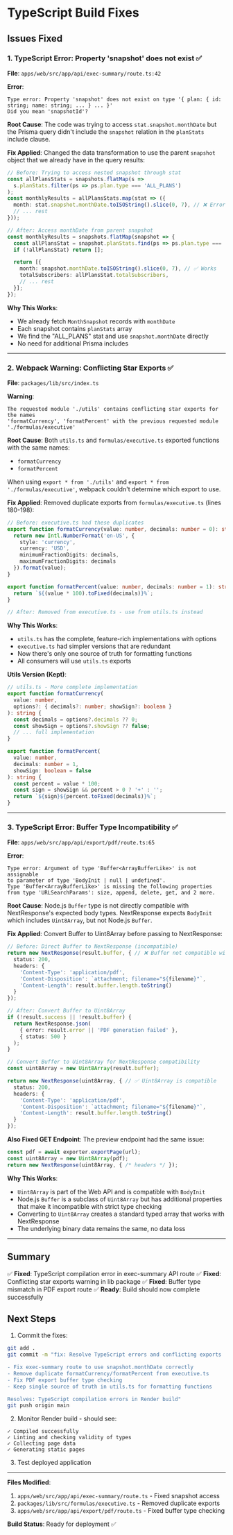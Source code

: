 # TypeScript Build Fixes

## Issues Fixed

### 1. TypeScript Error: Property 'snapshot' does not exist ✅

**File**: `apps/web/src/app/api/exec-summary/route.ts:42`

**Error**:
```
Type error: Property 'snapshot' does not exist on type '{ plan: { id: string; name: string; ... } ... }'
Did you mean 'snapshotId'?
```

**Root Cause**:
The code was trying to access `stat.snapshot.monthDate` but the Prisma query didn't include the `snapshot` relation in the `planStats` include clause.

**Fix Applied**:
Changed the data transformation to use the parent `snapshot` object that we already have in the query results:

```typescript
// Before: Trying to access nested snapshot through stat
const allPlansStats = snapshots.flatMap(s =>
  s.planStats.filter(ps => ps.plan.type === 'ALL_PLANS')
);
const monthlyResults = allPlansStats.map(stat => ({
  month: stat.snapshot.monthDate.toISOString().slice(0, 7), // ❌ Error
  // ... rest
}));

// After: Access monthDate from parent snapshot
const monthlyResults = snapshots.flatMap(snapshot => {
  const allPlansStat = snapshot.planStats.find(ps => ps.plan.type === 'ALL_PLANS');
  if (!allPlansStat) return [];

  return [{
    month: snapshot.monthDate.toISOString().slice(0, 7), // ✅ Works
    totalSubscribers: allPlansStat.totalSubscribers,
    // ... rest
  }];
});
```

**Why This Works**:
- We already fetch `MonthSnapshot` records with `monthDate`
- Each snapshot contains `planStats` array
- We find the "ALL_PLANS" stat and use `snapshot.monthDate` directly
- No need for additional Prisma includes

---

### 2. Webpack Warning: Conflicting Star Exports ✅

**File**: `packages/lib/src/index.ts`

**Warning**:
```
The requested module './utils' contains conflicting star exports for the names
'formatCurrency', 'formatPercent' with the previous requested module './formulas/executive'
```

**Root Cause**:
Both `utils.ts` and `formulas/executive.ts` exported functions with the same names:
- `formatCurrency`
- `formatPercent`

When using `export * from './utils'` and `export * from './formulas/executive'`, webpack couldn't determine which export to use.

**Fix Applied**:
Removed duplicate exports from `formulas/executive.ts` (lines 180-198):

```typescript
// Before: executive.ts had these duplicates
export function formatCurrency(value: number, decimals: number = 0): string {
  return new Intl.NumberFormat('en-US', {
    style: 'currency',
    currency: 'USD',
    minimumFractionDigits: decimals,
    maximumFractionDigits: decimals
  }).format(value);
}

export function formatPercent(value: number, decimals: number = 1): string {
  return `${(value * 100).toFixed(decimals)}%`;
}

// After: Removed from executive.ts - use from utils.ts instead
```

**Why This Works**:
- `utils.ts` has the complete, feature-rich implementations with options
- `executive.ts` had simpler versions that are redundant
- Now there's only one source of truth for formatting functions
- All consumers will use `utils.ts` exports

**Utils Version (Kept)**:
```typescript
// utils.ts - More complete implementation
export function formatCurrency(
  value: number,
  options?: { decimals?: number; showSign?: boolean }
): string {
  const decimals = options?.decimals ?? 0;
  const showSign = options?.showSign ?? false;
  // ... full implementation
}

export function formatPercent(
  value: number,
  decimals: number = 1,
  showSign: boolean = false
): string {
  const percent = value * 100;
  const sign = showSign && percent > 0 ? '+' : '';
  return `${sign}${percent.toFixed(decimals)}%`;
}
```

---

### 3. TypeScript Error: Buffer Type Incompatibility ✅

**File**: `apps/web/src/app/api/export/pdf/route.ts:65`

**Error**:
```
Type error: Argument of type 'Buffer<ArrayBufferLike>' is not assignable
to parameter of type 'BodyInit | null | undefined'.
Type 'Buffer<ArrayBufferLike>' is missing the following properties from type 'URLSearchParams': size, append, delete, get, and 2 more.
```

**Root Cause**:
Node.js `Buffer` type is not directly compatible with NextResponse's expected body types. NextResponse expects `BodyInit` which includes `Uint8Array`, but not Node.js `Buffer`.

**Fix Applied**:
Convert Buffer to Uint8Array before passing to NextResponse:

```typescript
// Before: Direct Buffer to NextResponse (incompatible)
return new NextResponse(result.buffer, { // ❌ Buffer not compatible with BodyInit
  status: 200,
  headers: {
    'Content-Type': 'application/pdf',
    'Content-Disposition': `attachment; filename="${filename}"`,
    'Content-Length': result.buffer.length.toString()
  }
});

// After: Convert Buffer to Uint8Array
if (!result.success || !result.buffer) {
  return NextResponse.json(
    { error: result.error || 'PDF generation failed' },
    { status: 500 }
  );
}

// Convert Buffer to Uint8Array for NextResponse compatibility
const uint8Array = new Uint8Array(result.buffer);

return new NextResponse(uint8Array, { // ✅ Uint8Array is compatible
  status: 200,
  headers: {
    'Content-Type': 'application/pdf',
    'Content-Disposition': `attachment; filename="${filename}"`,
    'Content-Length': result.buffer.length.toString()
  }
});
```

**Also Fixed GET Endpoint**:
The preview endpoint had the same issue:
```typescript
const pdf = await exporter.exportPage(url);
const uint8Array = new Uint8Array(pdf);
return new NextResponse(uint8Array, { /* headers */ });
```

**Why This Works**:
- `Uint8Array` is part of the Web API and is compatible with `BodyInit`
- Node.js `Buffer` is a subclass of `Uint8Array` but has additional properties that make it incompatible with strict type checking
- Converting to `Uint8Array` creates a standard typed array that works with NextResponse
- The underlying binary data remains the same, no data loss

---

## Summary

✅ **Fixed**: TypeScript compilation error in exec-summary API route
✅ **Fixed**: Conflicting star exports warning in lib package
✅ **Fixed**: Buffer type mismatch in PDF export route
✅ **Ready**: Build should now complete successfully

## Next Steps

1. Commit the fixes:
```bash
git add .
git commit -m "fix: Resolve TypeScript errors and conflicting exports

- Fix exec-summary route to use snapshot.monthDate correctly
- Remove duplicate formatCurrency/formatPercent from executive.ts
- Fix PDF export buffer type checking
- Keep single source of truth in utils.ts for formatting functions

Resolves: TypeScript compilation errors in Render build"
git push origin main
```

2. Monitor Render build - should see:
```
✓ Compiled successfully
✓ Linting and checking validity of types
✓ Collecting page data
✓ Generating static pages
```

3. Test deployed application

---

**Files Modified**:
1. `apps/web/src/app/api/exec-summary/route.ts` - Fixed snapshot access
2. `packages/lib/src/formulas/executive.ts` - Removed duplicate exports
3. `apps/web/src/app/api/export/pdf/route.ts` - Fixed buffer type checking

**Build Status**: Ready for deployment ✅

